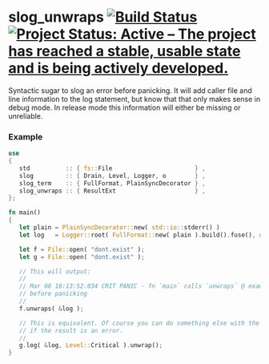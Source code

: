 # slog_unwraps [![Build Status](https://api.travis-ci.org/najamelan/slog_unwraps.svg?branch=master)](https://api.travis-ci.org/najamelan/slog_unwraps)[![Project Status: Active – The project has reached a stable, usable state and is being actively developed.](https://www.repostatus.org/badges/latest/active.svg)](https://www.repostatus.org/#active)



Syntactic sugar to slog an error before panicking. It will add caller file and line information to the log statement,
but know that that only makes sense in debug mode. In release mode this information will either be missing or unreliable.

### Example

```rust
use
{
   std          :: { fs::File                       } ,
   slog         :: { Drain, Level, Logger, o        } ,
   slog_term    :: { FullFormat, PlainSyncDecorator } ,
   slog_unwraps :: { ResultExt                      } ,
};

fn main()
{
   let plain = PlainSyncDecorator::new( std::io::stderr() )                  ;
   let log   = Logger::root( FullFormat::new( plain ).build().fuse(), o!() ) ;

   let f = File::open( "dont.exist" );
   let g = File::open( "dont.exist" );

   // This will output:
   //
   // Mar 08 18:13:52.034 CRIT PANIC - fn `main` calls `unwraps` @ examples/basic.rs:20 -> Error: No such file or directory (os error 2)
   // before panicking
   //
   f.unwraps( &log );

   // This is equivalent. Of course you can do something else with the result after logging rather than unwrapping. This only logs
   // if the result is an error.
   //
   g.log( &log, Level::Critical ).unwrap();
}
```

